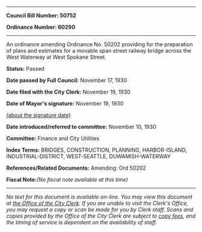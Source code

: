 

********

**Council Bill Number: 50752**
   
**Ordinance Number: 60290**
********

 An ordinance amending Ordinance No. 50202 providing for the preparation of plans and estimates for a movable span street railway bridge across the West Waterway at West Spokane Street.

**Status:** Passed
   
**Date passed by Full Council:** November 17, 1930
   
**Date filed with the City Clerk:** November 19, 1930
   
**Date of Mayor's signature:** November 19, 1930
   
[(about the signature date)](/~public/approvaldate.htm)
   
   
   
**Date introduced/referred to committee:** November 10, 1930
   
**Committee:** Finance and City Utilities
   
   
**Index Terms:** BRIDGES, CONSTRUCTION, PLANNING, HARBOR-ISLAND, INDUSTRIAL-DISTRICT, WEST-SEATTLE, DUWAMISH-WATERWAY

**References/Related Documents:** Amending: Ord 50202

**Fiscal Note:**_(No fiscal note available at this time)_
********

_No text for this document is available on-line. You may view this document at [the Office of the City Clerk](http://www.seattle.gov/leg/clerk/contactUs.htm). If you are unable to visit the Clerk's Office, you may request a copy or scan be made for you by Clerk staff. Scans and copies provided by the Office of the City Clerk are subject to [copy fees](http://clerk.seattle.gov/~public/clerkfees.htm), and the timing of service is dependent on the availability of staff._

